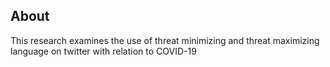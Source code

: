 ## About

This research examines the use of threat minimizing and threat maximizing language on twitter with relation to COVID-19
